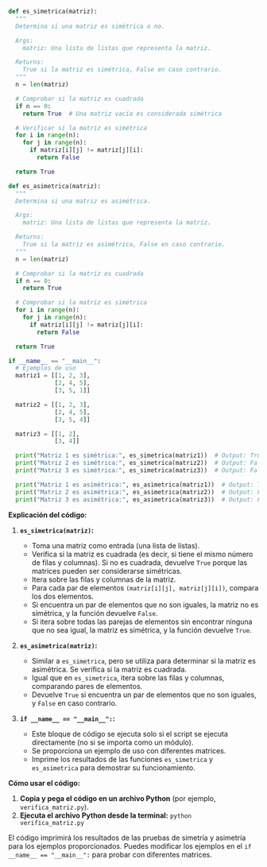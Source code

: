 ```python
def es_simetrica(matriz):
  """
  Determina si una matriz es simétrica o no.

  Args:
    matriz: Una lista de listas que representa la matriz.

  Returns:
    True si la matriz es simétrica, False en caso contrario.
  """
  n = len(matriz)

  # Comprobar si la matriz es cuadrada
  if n == 0:
    return True  # Una matriz vacía es considerada simétrica

  # Verificar si la matriz es simétrica
  for i in range(n):
    for j in range(n):
      if matriz[i][j] != matriz[j][i]:
        return False

  return True

def es_asimetrica(matriz):
  """
  Determina si una matriz es asimétrica.

  Args:
    matriz: Una lista de listas que representa la matriz.

  Returns:
    True si la matriz es asimétrica, False en caso contrario.
  """
  n = len(matriz)

  # Comprobar si la matriz es cuadrada
  if n == 0:
    return True

  # Comprobar si la matriz es simétrica
  for i in range(n):
    for j in range(n):
      if matriz[i][j] != matriz[j][i]:
        return False

  return True

if __name__ == "__main__":
  # Ejemplos de uso
  matriz1 = [[1, 2, 3],
             [2, 4, 5],
             [3, 5, 1]]

  matriz2 = [[1, 2, 3],
             [2, 4, 5],
             [3, 5, 4]]

  matriz3 = [[1, 2],
             [3, 4]]

  print("Matriz 1 es simétrica:", es_simetrica(matriz1))  # Output: True
  print("Matriz 2 es simétrica:", es_simetrica(matriz2))  # Output: False
  print("Matriz 3 es simétrica:", es_simetrica(matriz3))  # Output: False

  print("Matriz 1 es asimétrica:", es_asimetrica(matriz1))  # Output: True
  print("Matriz 2 es asimétrica:", es_asimetrica(matriz2))  # Output: False
  print("Matriz 3 es asimétrica:", es_asimetrica(matriz3))  # Output: False
```

**Explicación del código:**

1. **`es_simetrica(matriz)`:**
   - Toma una matriz como entrada (una lista de listas).
   - Verifica si la matriz es cuadrada (es decir, si tiene el mismo número de filas y columnas).  Si no es cuadrada, devuelve `True` porque las matrices pueden ser considerarse simétricas.
   - Itera sobre las filas y columnas de la matriz.
   - Para cada par de elementos `(matriz[i][j], matriz[j][i])`, compara los dos elementos.
   - Si encuentra un par de elementos que no son iguales, la matriz no es simétrica, y la función devuelve `False`.
   - Si itera sobre todas las parejas de elementos sin encontrar ninguna que no sea igual, la matriz es simétrica, y la función devuelve `True`.

2. **`es_asimetrica(matriz)`:**
   - Similar a `es_simetrica`, pero se utiliza para determinar si la matriz es asimétrica.  Se  verifica si la matriz es cuadrada.
   -  Igual que en `es_simetrica`, itera sobre las filas y columnas, comparando pares de elementos.
   -  Devuelve `True` si encuentra un par de elementos que no son iguales, y `False` en caso contrario.

3. **`if __name__ == "__main__":`:**
   - Este bloque de código se ejecuta solo si el script se ejecuta directamente (no si se importa como un módulo).
   - Se proporciona un ejemplo de uso con diferentes matrices.
   - Imprime los resultados de las funciones `es_simetrica` y `es_asimetrica` para demostrar su funcionamiento.

**Cómo usar el código:**

1. **Copia y pega el código en un archivo Python** (por ejemplo, `verifica_matriz.py`).
2. **Ejecuta el archivo Python desde la terminal:** `python verifica_matriz.py`

El código imprimirá los resultados de las pruebas de simetría y asimetría para los ejemplos proporcionados.  Puedes modificar los ejemplos en el `if __name__ == "__main__":` para probar con diferentes matrices.
